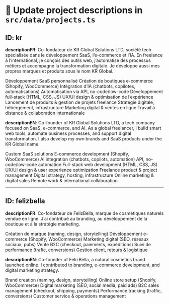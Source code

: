 # 🔄 Update project descriptions in `src/data/projects.ts`

## ID: kr

**descriptionFR**:
Co-fondateur de KR Global Solutions LTD, société tech spécialisée dans le développement SaaS, l’e-commerce et l’IA. En freelance à l’international, je conçois des outils web, j’automatise des processus métiers et accompagne la transformation digitale. Je développe aussi mes propres marques et produits sous le nom KR Global.

Développement SaaS personnalisé
Création de boutiques e-commerce (Shopify, WooCommerce)
Intégration d’IA (chatbots, copilotes, automatisations)
Automatisation via API, no-code/low-code
Développement full-stack (HTML, CSS, JS)
UX/UI design & optimisation de l’expérience
Lancement de produits & gestion de projets freelance
Stratégie digitale, hébergement, infrastructure
Marketing digital & ventes en ligne
Travail à distance & collaboration internationale

**descriptionEN**:
Co-founder of KR Global Solutions LTD, a tech company focused on SaaS, e-commerce, and AI. As a global freelancer, I build smart web tools, automate business processes, and support digital transformation. I also develop my own brands and SaaS products under the KR Global name.

Custom SaaS solutions
E-commerce development (Shopify, WooCommerce)
AI integration (chatbots, copilots, automation)
API, no-code/low-code automation
Full-stack web development (HTML, CSS, JS)
UX/UI design & user experience optimization
Freelance product & project management
Digital strategy, hosting, infrastructure
Online marketing & digital sales
Remote work & international collaboration

---

## ID: felizbella

**descriptionFR**:
Co-fondateur de FelizBella, marque de cosmétiques naturels vendue en ligne. J’ai contribué au branding, au développement de la boutique et à la stratégie marketing.

Création de marque (naming, design, storytelling)
Développement e-commerce (Shopify, WooCommerce)
Marketing digital (SEO, réseaux sociaux, pubs)
Vente B2C (checkout, paiements, expéditions)
Suivi de performance (trafic, conversions)
Gestion client, retours & logistique

**descriptionEN**:
Co-founder of FelizBella, a natural cosmetics brand launched online. I contributed to branding, e-commerce development, and digital marketing strategy.

Brand creation (naming, design, storytelling)
Online store setup (Shopify, WooCommerce)
Digital marketing (SEO, social media, paid ads)
B2C sales management (checkout, shipping, payments)
Performance tracking (traffic, conversions)
Customer service & operations management
